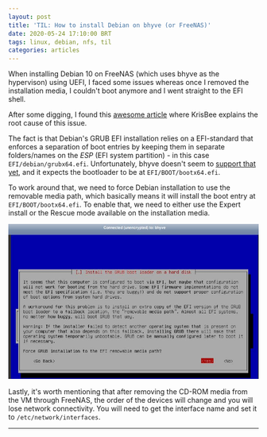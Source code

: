 ```yaml
---
layout: post
title: 'TIL: How to install Debian on bhyve (or FreeNAS)'
date: 2020-05-24 17:10:00 BRT
tags: linux, debian, nfs, til
categories: articles
---
```


When installing Debian 10 on FreeNAS (which uses bhyve as the hypervison) using UEFI, I faced some
issues whereas once I removed the installation media, I couldn't boot anymore and I went straight to
the EFI shell.

After some digging, I found this [awesome article][article] where KrisBee explains the root cause of
this issue.

The fact is that Debian's GRUB EFI installation relies on a EFI-standard that enforces a separation
of boot entries by keeping them in separate folders/names on the _ESP_ (EFI system partition) - in
this case `EFI/debian/grubx64.efi`. Unfortunately, bhyve doesn't seem to [support that
yet][bhyve-support], and it expects the bootloader to be at `EFI/BOOT/bootx64.efi`.

To work around that, we need to force Debian installation to use the removable media path, which
basically means it will install the boot entry at `EFI/BOOT/bootx64.efi`. To enable that, we need to
either use the Expert install or the Rescue mode available on the installation media.

![debian 10 on bhyve](/assets/images/deb10_bhyve.jpeg)

Lastly, it's worth mentioning that after removing the CD-ROM media from the VM through FreeNAS, the
order of the devices will change and you will lose network connectivity. You will need to get the
interface name and set it to `/etc/network/interfaces`.

---
[article]: https://www.ixsystems.com/community/threads/howto-how-to-boot-linux-vms-using-uefi.54039/page-9#post-516980
[bhyve-support]: https://github.com/churchers/vm-bhyve/issues/336#issuecomment-573731049
